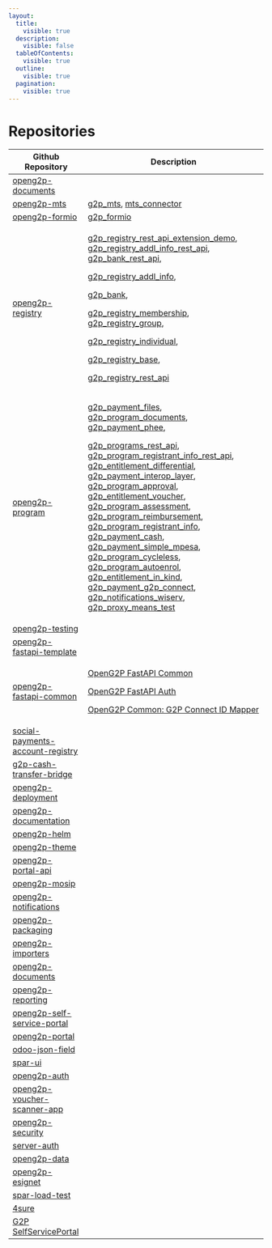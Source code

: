```yaml
---
layout:
  title:
    visible: true
  description:
    visible: false
  tableOfContents:
    visible: true
  outline:
    visible: true
  pagination:
    visible: true
---
```


# Repositories



| Github Repository                                                                               | Description                                                                                                                                                                                                                                                                                                                                                                                                                                                                                                                                                                                                                                                                                                                                                                                                                                                                                                                                                                                                                                                                                                                                                                                                                                                                                                                                                                                                                                                                                                                                                                                                                                                                                                                                                                                                                                                                                                     |
| ----------------------------------------------------------------------------------------------- | --------------------------------------------------------------------------------------------------------------------------------------------------------------------------------------------------------------------------------------------------------------------------------------------------------------------------------------------------------------------------------------------------------------------------------------------------------------------------------------------------------------------------------------------------------------------------------------------------------------------------------------------------------------------------------------------------------------------------------------------------------------------------------------------------------------------------------------------------------------------------------------------------------------------------------------------------------------------------------------------------------------------------------------------------------------------------------------------------------------------------------------------------------------------------------------------------------------------------------------------------------------------------------------------------------------------------------------------------------------------------------------------------------------------------------------------------------------------------------------------------------------------------------------------------------------------------------------------------------------------------------------------------------------------------------------------------------------------------------------------------------------------------------------------------------------------------------------------------------------------------------------------------------------- |
| [openg2p-documents](https://github.com/OpenG2P/openg2p-documents)                               |                                                                                                                                                                                                                                                                                                                                                                                                                                                                                                                                                                                                                                                                                                                                                                                                                                                                                                                                                                                                                                                                                                                                                                                                                                                                                                                                                                                                                                                                                                                                                                                                                                                                                                                                                                                                                                                                                                                 |
| [openg2p-mts](https://github.com/OpenG2P/openg2p-mts)                                           | [g2p\_mts](../odoo-modules/openg2p-registry-mts-connector.md), [mts\_connector](../odoo-modules/mts-connector.md)                                                                                                                                                                                                                                                                                                                                                                                                                                                                                                                                                                                                                                                                                                                                                                                                                                                                                                                                                                                                                                                                                                                                                                                                                                                                                                                                                                                                                                                                                                                                                                                                                                                                                                                                                                                               |
| [openg2p-formio](https://github.com/OpenG2P/openg2p-formio)                                     | [g2p\_formio](../odoo-modules/g2p-formio.md)                                                                                                                                                                                                                                                                                                                                                                                                                                                                                                                                                                                                                                                                                                                                                                                                                                                                                                                                                                                                                                                                                                                                                                                                                                                                                                                                                                                                                                                                                                                                                                                                                                                                                                                                                                                                                                                                    |
| [openg2p-registry](https://github.com/OpenG2P/openg2p-registry)                                 | <p><a href="../odoo-modules/g2p-registry-rest-api-extension-demo.md">g2p_registry_rest_api_extension_demo</a>, <a href="../odoo-modules/g2p-registry-additional-info-rest-api.md">g2p_registry_addl_info_rest_api</a>, <a href="../odoo-modules/g2p-registry-rest-api.md">g2p_bank_rest_api</a>,</p><p><a href="../odoo-modules/g2p-registry-additional-info.md">g2p_registry_addl_info</a>,</p><p><a href="../odoo-modules/g2p-registry-bank-details.md">g2p_bank</a>,</p><p><a href="../odoo-modules/g2p-registry-membership.md">g2p_registry_membership</a>, <a href="../odoo-modules/g2p-registry-group.md">g2p_registry_group</a>,  </p><p><a href="../odoo-modules/openg2p-module-doc-template-1.md">g2p_registry_individual</a>, </p><p><a href="../odoo-modules/openg2p-module-doc-template.md">g2p_registry_base</a>,</p><p><a href="../odoo-modules/g2p-registry-rest-api.md">g2p_registry_rest_api</a></p>                                                                                                                                                                                                                                                                                                                                                                                                                                                                                                                                                                                                                                                                                                                                                                                                                                                                                                                                                                                           |
| [openg2p-program](https://github.com/OpenG2P/openg2p-program)                                   | <p><a href="../odoo-modules/openg2p-program-payments-in-files.md">g2p_payment_files</a>, <a href="../odoo-modules/openg2p-program-documents.md">g2p_program_documents</a>, <a href="../odoo-modules/openg2p-program-payment-payment-hub-ee.md">g2p_payment_phee</a>,</p><p><a href="../odoo-modules/g2p-programs-rest-api.md">g2p_programs_rest_api</a>, <a href="../odoo-modules/g2p-program-program-registrant-info-rest-api.md">g2p_program_registrant_info_rest_api</a>, <a href="../odoo-modules/openg2p-entitlement-differential.md">g2p_entitlement_differential</a>, <a href="../odoo-modules/g2p-program-payment-manager-payment-interoperability-layer.md">g2p_payment_interop_layer</a>, <a href="../odoo-modules/g2p-program-approval.md">g2p_program_approval</a>, <a href="../odoo-modules/openg2p-entitlement-voucher.md">g2p_entitlement_voucher</a>, <a href="../odoo-modules/openg2p-program-assessment.md">g2p_program_assessment</a>, <a href="../odoo-modules/openg2p-program-reimbursement.md">g2p_program_reimbursement</a>, <a href="../odoo-modules/openg2p-program-registrant-info.md">g2p_program_registrant_info</a>, <a href="../odoo-modules/openg2p-program-payment-cash.md">g2p_payment_cash</a>, <a href="../odoo-modules/openg2p-program-payment-simple-mpesa-payment-manager.md">g2p_payment_simple_mpesa</a>, <a href="../odoo-modules/openg2p-programs-cycleless.md">g2p_program_cycleless</a>, <a href="../odoo-modules/openg2p-programs-autoenrol.md">g2p_program_autoenrol</a>, <a href="../odoo-modules/g2p-entitlement-in-kind.md">g2p_entitlement_in_kind</a>, <a href="../odoo-modules/openg2p-program-payment-g2p-connect-payment-manager.md">g2p_payment_g2p_connect</a>, <a href="../odoo-modules/g2p-notifications-wiserv-sms-service-provider.md">g2p_notifications_wiserv</a>, <a href="../odoo-modules/g2p-proxy-means-test.md">g2p_proxy_means_test</a></p> |
| [openg2p-testing](https://github.com/OpenG2P/openg2p-testing)                                   |                                                                                                                                                                                                                                                                                                                                                                                                                                                                                                                                                                                                                                                                                                                                                                                                                                                                                                                                                                                                                                                                                                                                                                                                                                                                                                                                                                                                                                                                                                                                                                                                                                                                                                                                                                                                                                                                                                                 |
| [openg2p-fastapi-template](https://github.com/OpenG2P/openg2p-fastapi-template)                 |                                                                                                                                                                                                                                                                                                                                                                                                                                                                                                                                                                                                                                                                                                                                                                                                                                                                                                                                                                                                                                                                                                                                                                                                                                                                                                                                                                                                                                                                                                                                                                                                                                                                                                                                                                                                                                                                                                                 |
| [openg2p-fastapi-common](https://github.com/OpenG2P/openg2p-fastapi-common)                     | <p><a href="openg2p-fastapi-common/openg2p-fastapi-common.md">OpenG2P FastAPI Common </a></p><p><a href="openg2p-fastapi-common/openg2p-fastapi-auth.md">OpenG2P FastAPI Auth</a> </p><p><a href="openg2p-fastapi-common/openg2p-common-g2p-connect-id-mapper.md">OpenG2P Common: G2P Connect ID Mapper</a></p>                                                                                                                                                                                                                                                                                                                                                                                                                                                                                                                                                                                                                                                                                                                                                                                                                                                                                                                                                                                                                                                                                                                                                                                                                                                                                                                                                                                                                                                                                                                                                                                                 |
| [social-payments-account-registry](https://github.com/OpenG2P/social-payments-account-registry) |                                                                                                                                                                                                                                                                                                                                                                                                                                                                                                                                                                                                                                                                                                                                                                                                                                                                                                                                                                                                                                                                                                                                                                                                                                                                                                                                                                                                                                                                                                                                                                                                                                                                                                                                                                                                                                                                                                                 |
| [g2p-cash-transfer-bridge](https://github.com/OpenG2P/g2p-cash-transfer-bridge)                 |                                                                                                                                                                                                                                                                                                                                                                                                                                                                                                                                                                                                                                                                                                                                                                                                                                                                                                                                                                                                                                                                                                                                                                                                                                                                                                                                                                                                                                                                                                                                                                                                                                                                                                                                                                                                                                                                                                                 |
| [openg2p-deployment](https://github.com/OpenG2P/openg2p-deployment)                             |                                                                                                                                                                                                                                                                                                                                                                                                                                                                                                                                                                                                                                                                                                                                                                                                                                                                                                                                                                                                                                                                                                                                                                                                                                                                                                                                                                                                                                                                                                                                                                                                                                                                                                                                                                                                                                                                                                                 |
| [openg2p-documentation](https://github.com/OpenG2P/openg2p-documentation)                       |                                                                                                                                                                                                                                                                                                                                                                                                                                                                                                                                                                                                                                                                                                                                                                                                                                                                                                                                                                                                                                                                                                                                                                                                                                                                                                                                                                                                                                                                                                                                                                                                                                                                                                                                                                                                                                                                                                                 |
| [openg2p-helm](https://github.com/OpenG2P/openg2p-helm)                                         |                                                                                                                                                                                                                                                                                                                                                                                                                                                                                                                                                                                                                                                                                                                                                                                                                                                                                                                                                                                                                                                                                                                                                                                                                                                                                                                                                                                                                                                                                                                                                                                                                                                                                                                                                                                                                                                                                                                 |
| [openg2p-theme](https://github.com/OpenG2P/openg2p-theme)                                       |                                                                                                                                                                                                                                                                                                                                                                                                                                                                                                                                                                                                                                                                                                                                                                                                                                                                                                                                                                                                                                                                                                                                                                                                                                                                                                                                                                                                                                                                                                                                                                                                                                                                                                                                                                                                                                                                                                                 |
| [openg2p-portal-api](https://github.com/OpenG2P/openg2p-portal-api)                             |                                                                                                                                                                                                                                                                                                                                                                                                                                                                                                                                                                                                                                                                                                                                                                                                                                                                                                                                                                                                                                                                                                                                                                                                                                                                                                                                                                                                                                                                                                                                                                                                                                                                                                                                                                                                                                                                                                                 |
| [openg2p-mosip](https://github.com/OpenG2P/openg2p-mosip)                                       |                                                                                                                                                                                                                                                                                                                                                                                                                                                                                                                                                                                                                                                                                                                                                                                                                                                                                                                                                                                                                                                                                                                                                                                                                                                                                                                                                                                                                                                                                                                                                                                                                                                                                                                                                                                                                                                                                                                 |
| [openg2p-notifications](https://github.com/OpenG2P/openg2p-notifications)                       |                                                                                                                                                                                                                                                                                                                                                                                                                                                                                                                                                                                                                                                                                                                                                                                                                                                                                                                                                                                                                                                                                                                                                                                                                                                                                                                                                                                                                                                                                                                                                                                                                                                                                                                                                                                                                                                                                                                 |
| [openg2p-packaging](https://github.com/OpenG2P/openg2p-packaging)                               |                                                                                                                                                                                                                                                                                                                                                                                                                                                                                                                                                                                                                                                                                                                                                                                                                                                                                                                                                                                                                                                                                                                                                                                                                                                                                                                                                                                                                                                                                                                                                                                                                                                                                                                                                                                                                                                                                                                 |
| [openg2p-importers](https://github.com/OpenG2P/openg2p-importers)                               |                                                                                                                                                                                                                                                                                                                                                                                                                                                                                                                                                                                                                                                                                                                                                                                                                                                                                                                                                                                                                                                                                                                                                                                                                                                                                                                                                                                                                                                                                                                                                                                                                                                                                                                                                                                                                                                                                                                 |
| [openg2p-documents](https://github.com/OpenG2P/openg2p-documents)                               |                                                                                                                                                                                                                                                                                                                                                                                                                                                                                                                                                                                                                                                                                                                                                                                                                                                                                                                                                                                                                                                                                                                                                                                                                                                                                                                                                                                                                                                                                                                                                                                                                                                                                                                                                                                                                                                                                                                 |
| [openg2p-reporting](https://github.com/OpenG2P/openg2p-reporting)                               |                                                                                                                                                                                                                                                                                                                                                                                                                                                                                                                                                                                                                                                                                                                                                                                                                                                                                                                                                                                                                                                                                                                                                                                                                                                                                                                                                                                                                                                                                                                                                                                                                                                                                                                                                                                                                                                                                                                 |
| [openg2p-self-service-portal](https://github.com/OpenG2P/openg2p-self-service-portal)           |                                                                                                                                                                                                                                                                                                                                                                                                                                                                                                                                                                                                                                                                                                                                                                                                                                                                                                                                                                                                                                                                                                                                                                                                                                                                                                                                                                                                                                                                                                                                                                                                                                                                                                                                                                                                                                                                                                                 |
| [openg2p-portal](https://github.com/OpenG2P/openg2p-portal)                                     |                                                                                                                                                                                                                                                                                                                                                                                                                                                                                                                                                                                                                                                                                                                                                                                                                                                                                                                                                                                                                                                                                                                                                                                                                                                                                                                                                                                                                                                                                                                                                                                                                                                                                                                                                                                                                                                                                                                 |
| [odoo-json-field](https://github.com/OpenG2P/odoo-json-field)                                   |                                                                                                                                                                                                                                                                                                                                                                                                                                                                                                                                                                                                                                                                                                                                                                                                                                                                                                                                                                                                                                                                                                                                                                                                                                                                                                                                                                                                                                                                                                                                                                                                                                                                                                                                                                                                                                                                                                                 |
| [spar-ui](https://github.com/OpenG2P/spar-ui)                                                   |                                                                                                                                                                                                                                                                                                                                                                                                                                                                                                                                                                                                                                                                                                                                                                                                                                                                                                                                                                                                                                                                                                                                                                                                                                                                                                                                                                                                                                                                                                                                                                                                                                                                                                                                                                                                                                                                                                                 |
| [openg2p-auth](https://github.com/OpenG2P/openg2p-auth)                                         |                                                                                                                                                                                                                                                                                                                                                                                                                                                                                                                                                                                                                                                                                                                                                                                                                                                                                                                                                                                                                                                                                                                                                                                                                                                                                                                                                                                                                                                                                                                                                                                                                                                                                                                                                                                                                                                                                                                 |
| [openg2p-voucher-scanner-app](https://github.com/OpenG2P/openg2p-voucher-scanner-app)           |                                                                                                                                                                                                                                                                                                                                                                                                                                                                                                                                                                                                                                                                                                                                                                                                                                                                                                                                                                                                                                                                                                                                                                                                                                                                                                                                                                                                                                                                                                                                                                                                                                                                                                                                                                                                                                                                                                                 |
| [openg2p-security](https://github.com/OpenG2P/openg2p-security)                                 |                                                                                                                                                                                                                                                                                                                                                                                                                                                                                                                                                                                                                                                                                                                                                                                                                                                                                                                                                                                                                                                                                                                                                                                                                                                                                                                                                                                                                                                                                                                                                                                                                                                                                                                                                                                                                                                                                                                 |
| [server-auth](https://github.com/OpenG2P/server-auth)                                           |                                                                                                                                                                                                                                                                                                                                                                                                                                                                                                                                                                                                                                                                                                                                                                                                                                                                                                                                                                                                                                                                                                                                                                                                                                                                                                                                                                                                                                                                                                                                                                                                                                                                                                                                                                                                                                                                                                                 |
| [openg2p-data](https://github.com/OpenG2P/openg2p-data)                                         |                                                                                                                                                                                                                                                                                                                                                                                                                                                                                                                                                                                                                                                                                                                                                                                                                                                                                                                                                                                                                                                                                                                                                                                                                                                                                                                                                                                                                                                                                                                                                                                                                                                                                                                                                                                                                                                                                                                 |
| [openg2p-esignet](https://github.com/OpenG2P/openg2p-esignet)                                   |                                                                                                                                                                                                                                                                                                                                                                                                                                                                                                                                                                                                                                                                                                                                                                                                                                                                                                                                                                                                                                                                                                                                                                                                                                                                                                                                                                                                                                                                                                                                                                                                                                                                                                                                                                                                                                                                                                                 |
| [spar-load-test](https://github.com/OpenG2P/spar-load-test)                                     |                                                                                                                                                                                                                                                                                                                                                                                                                                                                                                                                                                                                                                                                                                                                                                                                                                                                                                                                                                                                                                                                                                                                                                                                                                                                                                                                                                                                                                                                                                                                                                                                                                                                                                                                                                                                                                                                                                                 |
| [4sure](https://github.com/OpenG2P/4sure)                                                       |                                                                                                                                                                                                                                                                                                                                                                                                                                                                                                                                                                                                                                                                                                                                                                                                                                                                                                                                                                                                                                                                                                                                                                                                                                                                                                                                                                                                                                                                                                                                                                                                                                                                                                                                                                                                                                                                                                                 |
| [G2P SelfServicePortal](../../../)                                                              |                                                                                                                                                                                                                                                                                                                                                                                                                                                                                                                                                                                                                                                                                                                                                                                                                                                                                                                                                                                                                                                                                                                                                                                                                                                                                                                                                                                                                                                                                                                                                                                                                                                                                                                                                                                                                                                                                                                 |


